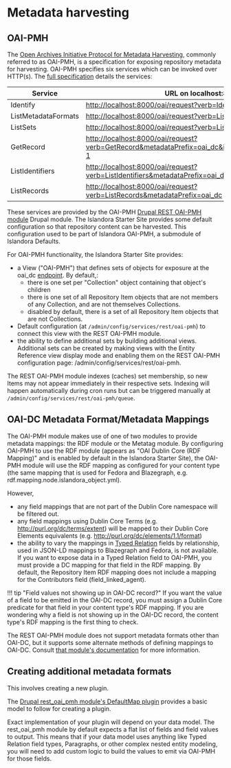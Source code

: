 # Metadata harvesting
## OAI-PMH

The [Open Archives Initiative Protocol for Metadata Harvesting](https://www.openarchives.org/pmh/), commonly referred to as OAI-PMH, is a specification for exposing repository metadata for harvesting. OAI-PMH specifies six services which can be invoked over HTTP(s). The [full specification](http://www.openarchives.org/OAI/openarchivesprotocol.html) details the services:

| Service             | URL on localhost:8000                                                                                                                                                                                            |
|---------------------|------------------------------------------------------------------------------------------------------------------------------------------------------------------------------------------------------------------|
| Identify            | [http://localhost:8000/oai/request?verb=Identify](http://localhost:8000/oai/request?verb=Identify)                                                                                                               |
| ListMetadataFormats | [http://localhost:8000/oai/request?verb=ListMetadataFormats](http://localhost:8000/oai/request?verb=ListMetadataFormats)                                                                                         |
| ListSets            | [http://localhost:8000/oai/request?verb=ListSets](http://localhost:8000/oai/request?verb=ListSets)                                                                                                               |
| GetRecord           | [http://localhost:8000/oai/request?verb=GetRecord&metadataPrefix=oai_dc&identifier=oai:localhost:node-1](http://localhost:8000/oai/request?verb=GetRecord&metadataPrefix=oai_dc&identifier=oai:localhost:node-1) |
| ListIdentifiers     | [http://localhost:8000/oai/request?verb=ListIdentifiers&metadataPrefix=oai_dc](http://localhost:8000/oai/request?verb=ListIdentifiers&metadataPrefix=oai_dc)                                                     |
| ListRecords         | [http://localhost:8000/oai/request?verb=ListRecords&metadataPrefix=oai_dc](http://localhost:8000/oai/request?verb=ListRecords&metadataPrefix=oai_dc)                                                             |

These services are provided by the OAI-PMH [Drupal REST OAI-PMH module](https://www.drupal.org/project/rest_oai_pmh) Drupal module. The Islandora Starter Site provides some default configuration so that repository content can be harvested. This configuration used to be part of Islandora OAI-PMH, a submodule of Islandora Defaults.

For OAI-PMH functionality, the Islandora Starter Site provides:

- a View ("OAI-PMH") that defines sets of objects for exposure at the oai_dc [endpoint](http://localhost:8000/oai/request?verb=ListRecords&metadataPrefix=oai_dc). By default,:
    - there is one set per "Collection" object containing that object's children
    - there is one set of all Repository Item objects that are not members of any Collection, and are not themselves Collections.	
    - disabled by default, there is a set of all Repository Item objects that are not Collections.
- Default configuration (at `/admin/config/services/rest/oai-pmh`) to connect this view with the REST OAI-PMH module.
- the ability to define additional sets by building additional views. Additional sets can be created by making views with the Entity Reference view display mode and enabling them on the REST OAI-PMH configuration page: /admin/config/services/rest/oai-pmh.

The REST OAI-PMH module indexes (caches) set membership, so new Items may not appear immediately in their respective sets. Indexing will happen automatically during cron runs but can be triggered manually at `/admin/config/services/rest/oai-pmh/queue`.

## OAI-DC Metadata Format/Metadata Mappings

The OAI-PMH module makes use of one of two modules to provide metadata mappings: the RDF module or the Metatag module. By configuring OAI-PMH to use the RDF module (appears as "OAI Dublin Core (RDF Mapping)" and is enabled by default in the Islandora Starter Site), the OAI-PMH module will use the RDF mapping as configured for your content type (the same mapping that is used for Fedora and Blazegraph, e.g. rdf.mapping.node.islandora_object.yml). 

However,

- any field mappings that are not part of the Dublin Core namespace will be filtered out.
- any field mappings using Dublin Core Terms (e.g. http://purl.org/dc/terms/extent) will be mapped to their Dublin Core Elements equivalents (e.g. http://purl.org/dc/elements/1.1/format)
- the ability to vary the mappings in [Typed Relation](../../user-documentation/metadata#typed-relation) fields by relationship, used in JSON-LD mappings to Blazegraph and Fedora, is not available. If you want to expose data in a Typed Relation field to OAI-PMH, you must provide a DC mapping for that field in the RDF mapping. By default, the Repository Item RDF mapping does not include a mapping for the Contributors field (field_linked_agent).


!!! tip "Field values not showing up in OAI-DC record?"
    If you want the value of a field to be emitted in the OAI-DC record, you must assign a Dublin Core predicate for that field in your content type's RDF mapping. If you are wondering why a field is not showing up in the OAI-DC record, the content type's RDF mapping is the first thing to check.

The REST OAI-PMH module does not support metadata formats other than OAI-DC, but it supports some alternate methods of defining mappings to OAI-DC. Consult [that module's documentation](https://www.drupal.org/project/rest_oai_pmh) for more information.

## Creating additional metadata formats
This involves creating a new plugin.

The [Drupal rest_oai_pmh module's DefaultMap plugin](https://git.drupalcode.org/project/rest_oai_pmh/-/blob/2.0.x/src/Plugin/OaiMetadataMap/DefaultMap.php) provides a basic model to follow for creating a plugin.

Exact implementation of your plugin will depend on your data model. The rest_oai_pmh module by default expects a flat list of fields and field values to output. This means that if your data model uses anything like Typed Relation field types, Paragraphs, or other complex nested entity modeling, you will need to add custom logic to build the values to emit via OAI-PMH for those fields.
